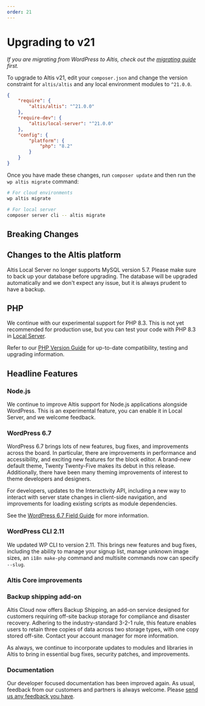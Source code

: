 ```yaml
---
order: 21
---
```


# Upgrading to v21

*If you are migrating from WordPress to Altis, check out the [migrating guide](../migrating/) first.*

To upgrade to Altis v21, edit your `composer.json` and change the version constraint for `altis/altis` and any local environment
modules to `^21.0.0`.

```json
{
    "require": {
        "altis/altis": "^21.0.0"
    },
    "require-dev": {
        "altis/local-server": "^21.0.0"
    },
    "config": {
        "platform": {
            "php": "8.2"
        }
    }
}
```

Once you have made these changes, run `composer update` and then run the `wp altis migrate` command:

```sh
# For cloud environments
wp altis migrate

# For local server
composer server cli -- altis migrate
```

## Breaking Changes

## Changes to the Altis platform

Altis Local Server no longer supports MySQL version 5.7. Please make sure to back up your database before upgrading. The database
will be upgraded automatically and we don't expect any issue, but it is always prudent to have a backup.

## PHP

We continue with our experimental support for PHP 8.3. This is not yet recommended for production use, but you can test
your code with PHP 8.3 in [Local Server](docs://local-server/).

Refer to our [PHP Version Guide](docs://guides/updating-php/) for up-to-date compatibility, testing and upgrading information.

## Headline Features

### Node.js

We continue to improve Altis support for Node.js applications alongside WordPress. This is an experimental feature, you can enable
it in Local Server, and we welcome feedback.

### WordPress 6.7

WordPress 6.7 brings lots of new features, bug fixes, and improvements across the board. In particular, there are improvements
in performance and accessibility, and exciting new features for the block editor. A brand-new default theme, Twenty
Twenty-Five makes its debut in this release. Additionally, there have been many theming improvements of interest to theme
developers and designers.

For developers, updates to the Interactivity API, including a new way to interact with server state changes in client-side
navigation, and improvements for loading existing scripts as module dependencies.

See the
[WordPress 6.7 Field Guide](https://make.wordpress.org/core/2024/10/23/wordpress-6-7-field-guide/) for more information.

### WordPress CLI 2.11

We updated WP CLI to version 2.11. This brings new features and bug fixes, including the ability to manage your signup list, manage
unknown image sizes, an `i18n make-php` command and multisite commands now can specify `--slug`.

### Altis Core improvements

### Backup shipping add-on

Altis Cloud now offers Backup Shipping, an add-on service designed for customers requiring off-site backup storage for compliance
and disaster recovery. Adhering to the industry-standard 3-2-1 rule, this feature enables users to retain three copies of data
across two storage types, with one copy stored off-site. Contact your account manager for more information.

As always, we continue to incorporate updates to modules and libraries in Altis to bring in essential bug fixes, security patches, 
and improvements.

### Documentation

Our developer focused documentation has been improved again. As usual, feedback from our customers and partners is always welcome.
Please [send us any feedback you have](support://new).
